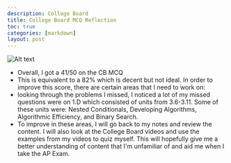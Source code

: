 ```yaml
---
description: College Board
title: College Board MCQ Reflection
toc: true
categories: [markdown]
layout: post
---
```


![Alt text](vscode-local:/c%3A/Users/jwu20/OneDrive/Pictures/Screenshots/Screenshot%20%2883%29.png)

- Overall, I got a 41/50 on the CB MCQ
- This is equivalent to a 82% which is decent but not ideal.
In order to improve this score, there are certain areas that I need to work on:
- looking through the problems I missed, I noticed a lot of my missed questions were on 1.D which consisted of units from 3.6-3.11. Some of these units were: Nested Conditionals, Developing Algorithms, Algorithmic Efficiency, and Binary Search.
- To improve in these areas, I will go back to my notes and review the content. I will also look at the College Board videos and use the examples from my videos to quiz myself. This will hopefully give me a better understanding of content that I'm unfamiliar of and aid me when I take the AP Exam.